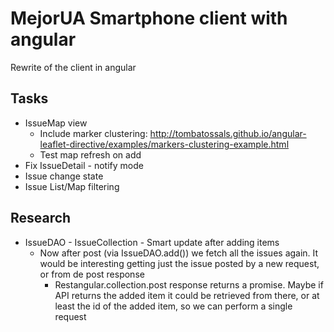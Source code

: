 # MejorUA Smartphone client with angular

Rewrite of the client in angular

## Tasks

* IssueMap view
    * Include marker clustering: http://tombatossals.github.io/angular-leaflet-directive/examples/markers-clustering-example.html
    * Test map refresh on add
* Fix IssueDetail - notify mode
* Issue change state
* Issue List/Map filtering

## Research

* IssueDAO - IssueCollection - Smart update after adding items
    * Now after post (via IssueDAO.add()) we fetch all the issues again. It would be interesting getting just the issue posted by a new request, or from de post response
        * Restangular.collection.post response returns a promise. Maybe if API returns the added item it could be retrieved from there, or at least the id of the added item, so we can perform a single request
          

